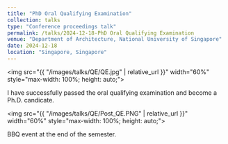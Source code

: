 ```yaml
---
title: "PhD Oral Qualifying Examination"
collection: talks
type: "Conference proceedings talk"
permalink: /talks/2024-12-18-PhD Oral Qualifying Examination
venue: "Department of Architecture, National University of Singapore"
date: 2024-12-18
location: "Singapore, Singapore"
---
```

<img src="{{ "/images/talks/QE/QE.jpg" | relative_url }}" width="60%" style="max-width: 100%; height: auto;">

I have successfully passed the oral qualifying examination and become a Ph.D. candicate.

<img src="{{ "/images/talks/QE/Post_QE.PNG" | relative_url }}" width="60%" style="max-width: 100%; height: auto;">

BBQ event at the end of the semester.
